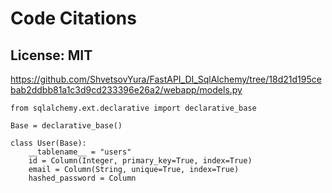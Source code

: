 # Code Citations

## License: MIT
https://github.com/ShvetsovYura/FastAPI_DI_SqlAlchemy/tree/18d21d195cebab2ddbb81a1c3d9cd233396e26a2/webapp/models.py

```
from sqlalchemy.ext.declarative import declarative_base

Base = declarative_base()

class User(Base):
    __tablename__ = "users"
    id = Column(Integer, primary_key=True, index=True)
    email = Column(String, unique=True, index=True)
    hashed_password = Column
```


